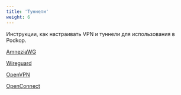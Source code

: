 ```yaml
---
title: 'Туннели'
weight: 6
---
```


Инструкции, как настраивать VPN и туннели для использования в Podkop.

[AmneziaWG](/docs/tunnels//awg_settings)

[Wireguard](/docs/tunnels//wg_settings)

[OpenVPN](/docs/tunnels//ovpn_settings)

[OpenConnect](/docs/tunnels//oc_settings)
